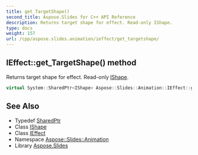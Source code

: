 ```yaml
---
title: get_TargetShape()
second_title: Aspose.Slides for C++ API Reference
description: Returns target shape for effect. Read-only IShape.
type: docs
weight: 157
url: /cpp/aspose.slides.animation/ieffect/get_targetshape/
---
```

## IEffect::get_TargetShape() method


Returns target shape for effect. Read-only [IShape](../../../aspose.slides/ishape/).

```cpp
virtual System::SharedPtr<IShape> Aspose::Slides::Animation::IEffect::get_TargetShape()=0
```

## See Also

* Typedef [SharedPtr](../../system/sharedptr/)
* Class [IShape](../../aspose.slides/ishape/)
* Class [IEffect](./)
* Namespace [Aspose::Slides::Animation](../)
* Library [Aspose.Slides](../../)